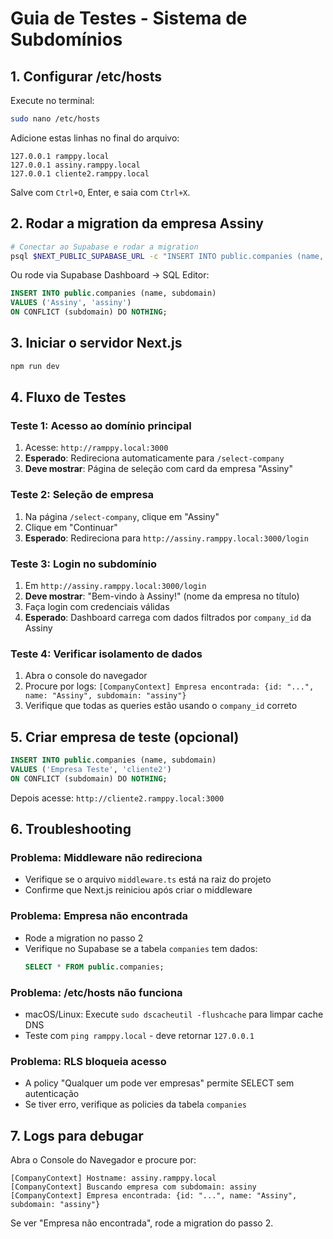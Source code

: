 # Guia de Testes - Sistema de Subdomínios

## 1. Configurar /etc/hosts

Execute no terminal:

```bash
sudo nano /etc/hosts
```

Adicione estas linhas no final do arquivo:

```
127.0.0.1 ramppy.local
127.0.0.1 assiny.ramppy.local
127.0.0.1 cliente2.ramppy.local
```

Salve com `Ctrl+O`, Enter, e saia com `Ctrl+X`.

## 2. Rodar a migration da empresa Assiny

```bash
# Conectar ao Supabase e rodar a migration
psql $NEXT_PUBLIC_SUPABASE_URL -c "INSERT INTO public.companies (name, subdomain) VALUES ('Assiny', 'assiny') ON CONFLICT (subdomain) DO NOTHING;"
```

Ou rode via Supabase Dashboard → SQL Editor:

```sql
INSERT INTO public.companies (name, subdomain)
VALUES ('Assiny', 'assiny')
ON CONFLICT (subdomain) DO NOTHING;
```

## 3. Iniciar o servidor Next.js

```bash
npm run dev
```

## 4. Fluxo de Testes

### Teste 1: Acesso ao domínio principal
1. Acesse: `http://ramppy.local:3000`
2. **Esperado**: Redireciona automaticamente para `/select-company`
3. **Deve mostrar**: Página de seleção com card da empresa "Assiny"

### Teste 2: Seleção de empresa
1. Na página `/select-company`, clique em "Assiny"
2. Clique em "Continuar"
3. **Esperado**: Redireciona para `http://assiny.ramppy.local:3000/login`

### Teste 3: Login no subdomínio
1. Em `http://assiny.ramppy.local:3000/login`
2. **Deve mostrar**: "Bem-vindo à Assiny!" (nome da empresa no título)
3. Faça login com credenciais válidas
4. **Esperado**: Dashboard carrega com dados filtrados por `company_id` da Assiny

### Teste 4: Verificar isolamento de dados
1. Abra o console do navegador
2. Procure por logs: `[CompanyContext] Empresa encontrada: {id: "...", name: "Assiny", subdomain: "assiny"}`
3. Verifique que todas as queries estão usando o `company_id` correto

## 5. Criar empresa de teste (opcional)

```sql
INSERT INTO public.companies (name, subdomain)
VALUES ('Empresa Teste', 'cliente2')
ON CONFLICT (subdomain) DO NOTHING;
```

Depois acesse: `http://cliente2.ramppy.local:3000`

## 6. Troubleshooting

### Problema: Middleware não redireciona
- Verifique se o arquivo `middleware.ts` está na raiz do projeto
- Confirme que Next.js reiniciou após criar o middleware

### Problema: Empresa não encontrada
- Rode a migration no passo 2
- Verifique no Supabase se a tabela `companies` tem dados:
  ```sql
  SELECT * FROM public.companies;
  ```

### Problema: /etc/hosts não funciona
- macOS/Linux: Execute `sudo dscacheutil -flushcache` para limpar cache DNS
- Teste com `ping ramppy.local` - deve retornar `127.0.0.1`

### Problema: RLS bloqueia acesso
- A policy "Qualquer um pode ver empresas" permite SELECT sem autenticação
- Se tiver erro, verifique as policies da tabela `companies`

## 7. Logs para debugar

Abra o Console do Navegador e procure por:

```
[CompanyContext] Hostname: assiny.ramppy.local
[CompanyContext] Buscando empresa com subdomain: assiny
[CompanyContext] Empresa encontrada: {id: "...", name: "Assiny", subdomain: "assiny"}
```

Se ver "Empresa não encontrada", rode a migration do passo 2.
